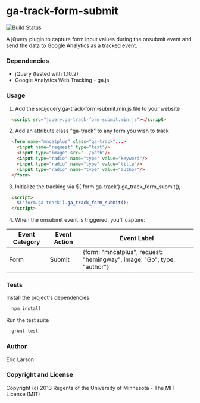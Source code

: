 ga-track-form-submit
====================

[![Build Status](https://travis-ci.org/UMNLibraries/ga-track-form-submit.png?branch=master)](https://travis-ci.org/UMNLibraries/ga-track-form-submit)

A jQuery plugin to capture form input values during the onsubmit event and send the data to Google Analytics as a tracked event.

### Dependencies

* jQuery (tested with 1.10.2)
* Google Analytics Web Tracking - ga.js

### Usage

1. Add the src/jquery.ga-track-form-submit.min.js file to your website

  ```html
    <script src="jquery.ga-track-form-submit.min.js"></script>
  ```

2. Add an attribute class "ga-track" to any form you wish to track

  ```html
    <form name="mncatplus" class="ga-track"...>
      <input name="request" type="text"/>
      <input type="image" src="../path"/>
      <input type="radio" name="type" value="keyword"/>
      <input type="radio" name="type" value="title"/>
      <input type="radio" name="type" value="author"/>
    </form>
  ```

3. Initialize the tracking via $('form.ga-track').ga_track_form_submit();

  ```html
    <script>
      $('form.ga-track').ga_track_form_submit();
    </script>
  ```

4. When the onsubmit event is triggered, you'll capture:

  <table>
    <thead>
      <th>Event Category</th>
      <th>Event Action</th>
      <th>Event Label</th>
    </thead>
    <tbody>
      <tr>
        <td>Form</td>
        <td>Submit</td>
        <td>{form: "mncatplus", request: "hemingway", image: "Go", type: "author"}</td>
    </tbody>
  </table>

### Tests

Install the project's dependencies

  ```bash
    npm install
  ```

Run the test suite

  ```bash
    grunt test
  ```

### Author

Eric Larson

### Copyright and License

Copyright (c) 2013 Regents of the University of Minnesota - The MIT License (MIT)
